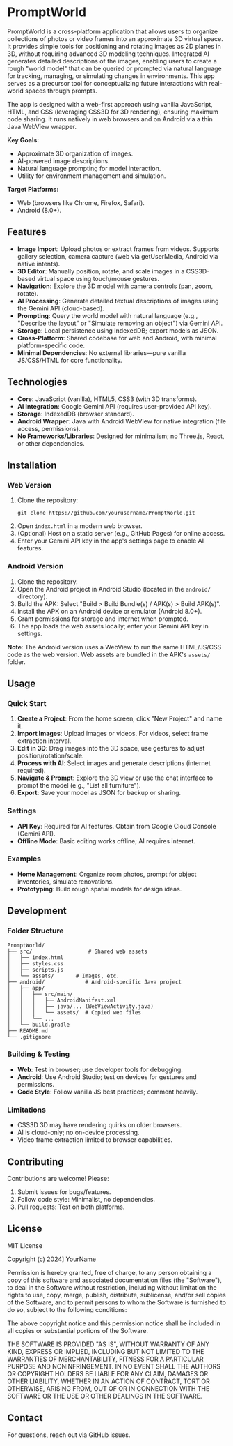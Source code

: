 # PromptWorld

PromptWorld is a cross-platform application that allows users to organize collections of photos or video frames into an approximate 3D virtual space. It provides simple tools for positioning and rotating images as 2D planes in 3D, without requiring advanced 3D modeling techniques. Integrated AI generates detailed descriptions of the images, enabling users to create a rough "world model" that can be queried or prompted via natural language for tracking, managing, or simulating changes in environments. This app serves as a precursor tool for conceptualizing future interactions with real-world spaces through prompts.

The app is designed with a web-first approach using vanilla JavaScript, HTML, and CSS (leveraging CSS3D for 3D rendering), ensuring maximum code sharing. It runs natively in web browsers and on Android via a thin Java WebView wrapper.

**Key Goals:**
- Approximate 3D organization of images.
- AI-powered image descriptions.
- Natural language prompting for model interaction.
- Utility for environment management and simulation.

**Target Platforms:**
- Web (browsers like Chrome, Firefox, Safari).
- Android (8.0+).

## Features

- **Image Import**: Upload photos or extract frames from videos. Supports gallery selection, camera capture (web via getUserMedia, Android via native intents).
- **3D Editor**: Manually position, rotate, and scale images in a CSS3D-based virtual space using touch/mouse gestures.
- **Navigation**: Explore the 3D model with camera controls (pan, zoom, rotate).
- **AI Processing**: Generate detailed textual descriptions of images using the Gemini API (cloud-based).
- **Prompting**: Query the world model with natural language (e.g., "Describe the layout" or "Simulate removing an object") via Gemini API.
- **Storage**: Local persistence using IndexedDB; export models as JSON.
- **Cross-Platform**: Shared codebase for web and Android, with minimal platform-specific code.
- **Minimal Dependencies**: No external libraries—pure vanilla JS/CSS/HTML for core functionality.

## Technologies

- **Core**: JavaScript (vanilla), HTML5, CSS3 (with 3D transforms).
- **AI Integration**: Google Gemini API (requires user-provided API key).
- **Storage**: IndexedDB (browser standard).
- **Android Wrapper**: Java with Android WebView for native integration (file access, permissions).
- **No Frameworks/Libraries**: Designed for minimalism; no Three.js, React, or other dependencies.

## Installation

### Web Version
1. Clone the repository:
   ```
   git clone https://github.com/yourusername/PromptWorld.git
   ```
2. Open `index.html` in a modern web browser.
3. (Optional) Host on a static server (e.g., GitHub Pages) for online access.
4. Enter your Gemini API key in the app's settings page to enable AI features.

### Android Version
1. Clone the repository.
2. Open the Android project in Android Studio (located in the `android/` directory).
3. Build the APK: Select "Build > Build Bundle(s) / APK(s) > Build APK(s)".
4. Install the APK on an Android device or emulator (Android 8.0+).
5. Grant permissions for storage and internet when prompted.
6. The app loads the web assets locally; enter your Gemini API key in settings.

**Note**: The Android version uses a WebView to run the same HTML/JS/CSS code as the web version. Web assets are bundled in the APK's `assets/` folder.

## Usage

### Quick Start
1. **Create a Project**: From the home screen, click "New Project" and name it.
2. **Import Images**: Upload images or videos. For videos, select frame extraction interval.
3. **Edit in 3D**: Drag images into the 3D space, use gestures to adjust position/rotation/scale.
4. **Process with AI**: Select images and generate descriptions (internet required).
5. **Navigate & Prompt**: Explore the 3D view or use the chat interface to prompt the model (e.g., "List all furniture").
6. **Export**: Save your model as JSON for backup or sharing.

### Settings
- **API Key**: Required for AI features. Obtain from Google Cloud Console (Gemini API).
- **Offline Mode**: Basic editing works offline; AI requires internet.

### Examples
- **Home Management**: Organize room photos, prompt for object inventories, simulate renovations.
- **Prototyping**: Build rough spatial models for design ideas.

## Development

### Folder Structure
```
PromptWorld/
├── src/                  # Shared web assets
│   ├── index.html
│   ├── styles.css
│   ├── scripts.js
│   └── assets/       # Images, etc.
├── android/             # Android-specific Java project
│   ├── app/
│   │   ├── src/main/
│   │   │   ├── AndroidManifest.xml
│   │   │   ├── java/... (WebViewActivity.java)
│   │   │   └── assets/  # Copied web files
│   │   └── ...
│   └── build.gradle
├── README.md
└── .gitignore
```

### Building & Testing
- **Web**: Test in browser; use developer tools for debugging.
- **Android**: Use Android Studio; test on devices for gestures and permissions.
- **Code Style**: Follow vanilla JS best practices; comment heavily.

### Limitations
- CSS3D 3D may have rendering quirks on older browsers.
- AI is cloud-only; no on-device processing.
- Video frame extraction limited to browser capabilities.

## Contributing

Contributions are welcome! Please:
1. Submit issues for bugs/features.
2. Follow code style: Minimalist, no dependencies.
3. Pull requests: Test on both platforms.

## License

MIT License

Copyright (c) 2024] YourName

Permission is hereby granted, free of charge, to any person obtaining a copy of this software and associated documentation files (the "Software"), to deal in the Software without restriction, including without limitation the rights to use, copy, merge, publish, distribute, sublicense, and/or sell copies of the Software, and to permit persons to whom the Software is furnished to do so, subject to the following conditions:

The above copyright notice and this permission notice shall be included in all copies or substantial portions of the Software.

THE SOFTWARE IS PROVIDED "AS IS", WITHOUT WARRANTY OF ANY KIND, EXPRESS OR IMPLIED, INCLUDING BUT NOT LIMITED TO THE WARRANTIES OF MERCHANTABILITY, FITNESS FOR A PARTICULAR PURPOSE AND NONINFRINGEMENT. IN NO EVENT SHALL THE AUTHORS OR COPYRIGHT HOLDERS BE LIABLE FOR ANY CLAIM, DAMAGES OR OTHER LIABILITY, WHETHER IN AN ACTION OF CONTRACT, TORT OR OTHERWISE, ARISING FROM, OUT OF OR IN CONNECTION WITH THE SOFTWARE OR THE USE OR OTHER DEALINGS IN THE SOFTWARE.

## Contact

For questions, reach out via GitHub issues.
